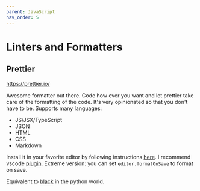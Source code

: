 ```yaml
---
parent: JavaScript
nav_order: 5
---
```


# Linters and Formatters

## Prettier

https://prettier.io/

Awesome formatter out there. Code how ever you want and let prettier take care of the formatting of the code. It's very opinionated so that you don't have to be. Supports many languages:

- JS/JSX/TypeScript
- JSON
- HTML
- CSS
- Markdown

Install it in your favorite editor by following instructions [here](https://prettier.io/). I recommend vscode [plugin](https://marketplace.visualstudio.com/items?itemName=esbenp.prettier-vscode). Extreme version: you can set `editor.formatOnSave` to format on save.

Equivalent to [black](https://github.com/psf/black) in the python world.
